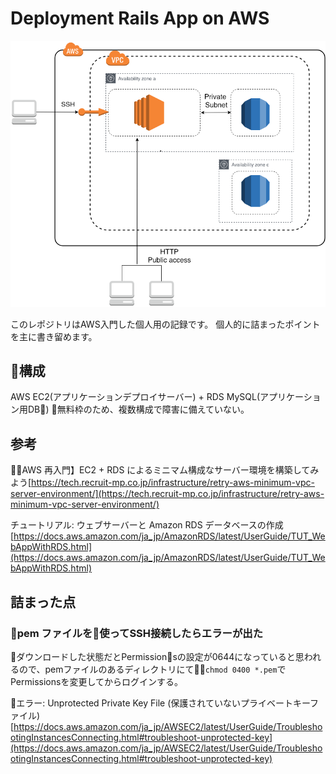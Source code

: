 # Deployment Rails App on AWS

![](AWS-Rails-Deploy.png)

このレポジトリはAWS入門した個人用の記録です。
個人的に詰まったポイントを主に書き留めます。

## 構成

AWS EC2(アプリケーションデプロイサーバー) + RDS MySQL(アプリケーション用DB)
無料枠のため、複数構成で障害に備えていない。


## 参考

【AWS 再入門】EC2 + RDS によるミニマム構成なサーバー環境を構築してみよう[https://tech.recruit-mp.co.jp/infrastructure/retry-aws-minimum-vpc-server-environment/](https://tech.recruit-mp.co.jp/infrastructure/retry-aws-minimum-vpc-server-environment/)

チュートリアル: ウェブサーバーと Amazon RDS データベースの作成[https://docs.aws.amazon.com/ja_jp/AmazonRDS/latest/UserGuide/TUT_WebAppWithRDS.html](https://docs.aws.amazon.com/ja_jp/AmazonRDS/latest/UserGuide/TUT_WebAppWithRDS.html)
## 詰まった点

### pem ファイルを使ってSSH接続したらエラーが出た

ダウンロードした状態だとPermissionsの設定が0644になっていると思われるので、pemファイルのあるディレクトリにて```chmod 0400 *.pem```でPermissionsを変更してからログインする。

エラー: Unprotected Private Key File (保護されていないプライベートキーファイル)
[https://docs.aws.amazon.com/ja_jp/AWSEC2/latest/UserGuide/TroubleshootingInstancesConnecting.html#troubleshoot-unprotected-key](https://docs.aws.amazon.com/ja_jp/AWSEC2/latest/UserGuide/TroubleshootingInstancesConnecting.html#troubleshoot-unprotected-key)
